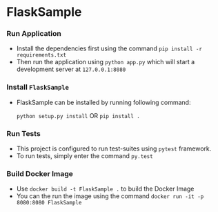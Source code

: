# FlaskSample

### Run Application
* Install the dependencies first using the command `pip install -r requirements.txt`
* Then run the application using `python app.py` which will start a development server at `127.0.0.1:8080`

### Install `FlaskSample`

* FlaskSample can be installed by running following command:

  `python setup.py install`
  OR
  `pip install .`


### Run Tests

* This project is configured to run test-suites using `pytest` framework.
* To run tests, simply enter the command `py.test`

### Build Docker Image

* Use `docker build -t FlaskSample .` to build the Docker Image
* You can the run the image using the command `docker run -it -p 8080:8080 FlaskSample` 